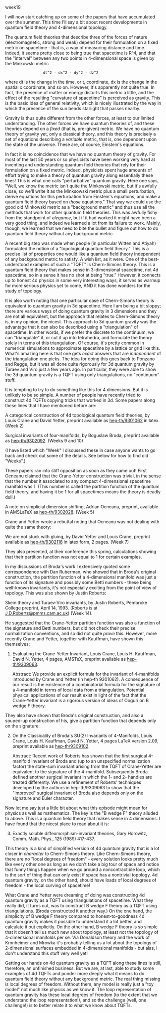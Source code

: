 week19

I will now start catching up on some of the papers that have accumulated
over the summer. This time I'll say a bit about recent developments in
quantum field theory and 4-dimensional topology.

The quantum field theories that describe three of the forces of nature
(electromagnetic, strong and weak) depend for their formulation on a
fixed metric on spacetime - that is, a way of measuring distance and
time. Indeed, it seems pretty close to being true that spacetime is
R\^4, and that the "interval" between any two points in 4-dimensional
space is given by the Minkowski metric

                     dt^2 - dx^2 - dy^2 - dz^2  

where dt is the change in the time, or t, coordinate, dx is the change
in the spatial x coordinate, and so on. However, it's apparently not
quite true. In fact, the presence of matter or energy distorts this
metric a little, and the effect of the resulting "curvature of
spacetime" is perceived as gravity. This is the basic idea of general
relativity, which is nicely illustrated by the way in which the presence
of the sun bends starlight that passes nearby.

Gravity is thus quite different from the other forces, at least to our
limited understanding. The other forces we have quantum theories of, and
these theories depend on a *fixed* (that is, pre-given) metric. We have
no quantum theory of gravity yet, only a classical theory, and this
theory is precisely a set of equations describing a *variable* metric,
that is, one dependent upon the state of the universe. These are, of
course, Einstein's equations.

In fact it is no coincidence that we have no quantum theory of gravity.
For most of the last 50 years or so physicists have been working very
hard at inventing and understanding quantum field theories that rely for
their formulation on a fixed metric. Indeed, physicists spent huge
amounts of effort trying to make a theory of quantum gravity along
essentially these lines! This is what one calls "perturbative" quantum
gravity. Here one says, "Well, we know the metric isn't quite the
Minkowski metric, but it's awfully close, so we'll write it as the
Minksowski metric plus a small perturbation, derive equations for this
perturbation from Einstein's equations, and make a quantum field theory
based on *those* equations." That way we could use the good old
Minkowski metric as a "background metric" and thus use all the methods
that work for other quantum field theories. This was awfully fishy from
the standpoint of *elegance*, but if it had worked it might have been a
very good thing, and indeed we learned a lot from its failure to work.
Mainly, though, we learned that we need to bite the bullet and figure
out how to do quantum field theory without any background metric.

A recent big step was made when people (in particular Witten and Atiyah)
formulated the notion of a "topological quantum field theory." This is
a precise list of properties one would like a quantum field theory
independent of any background metric to satisfy. A wish list, as it
were. One of the best-understood examples of such a "TQFT" is
Chern-Simons theory. This is a quantum field theory that makes sense in
3-dimensional spacetime, not 4d spacetime, so in a sense it has no shot
at being "true." However, it connects up to honest 4d physics in some
very interesting ways, it serves as warmup for more serious physics yet
to come, AND it has done wonders for the study of topology.

It is also worth noting that one particular case of Chern-Simons theory
is equivalent to quantum gravity in 3d spacetime. Here I am being a bit
sloppy; there are various ways of doing quantum gravity in 3 dimensions
and they are not all equivalent, but the approach that relates to
Chern-Simons theory is, in my opinion, the nicest. This approach to 3d
quantum gravity was the advantage that it can also be described using a
"triangulation" of spacetime. In other words, if we prefer the
discrete to the continuum, we can "triangulate" it, or cut it up into
tetrahedra, and formulate the theory solely in terms of this
triangulation. Of course, it's pretty common in numerical simulations
to approximate spacetime by a lattice or grid like this. What's amazing
here is that one gets *exact* answers that are *independent* of the
triangulation one picks. The idea for doing this goes back to Ponzano
and Regge, but it was all done quite rigorously for 3d quantum gravity
by Turaev and Viro just a few years ago. In particular, they were able
to show the 3d quantum gravity is a TQFT using only triangulations, no
"continuum" stuff.

It is tempting to try to do something like this for 4 dimensions. But it
is unlikely to be so simple. A number of people have recently tried to
construct 4d TQFTs copying tricks that worked in 3d. Some papers along
these lines that I have mentioned before are:

A categorical construction of 4d topological quantum field theories, by
Louis Crane and David Yetter, preprint available as
[hep-th/9301062](http://xxx.lanl.gov/abs/hep-th/9301062) in latex. (Week
2)

Surgical invariants of four-manifolds, by Boguslaw Broda, preprint
available as [hep-th/9302092](http://xxx.lanl.gov/abs/hep-th/9302092).
(Weeks 9 and 10)

(I have listed which "Week" I discussed these in case anyone wants to
go back and check out some of the details. See below for how to find old
"Weeks".)

These papers ran into stiff opposition as soon as they came out! First
Ocneanu claimed that the Crane-Yetter construction was trivial, in the
sense that the number it associated to any compact 4-dimensional
spacetime manifold was 1. (This number is called the partition function
of the quantum field theory, and having it be 1 for all spacetimes means
the theory is deadly dull.)

A note on simplicial dimension shifting, Adrian Ocneanu, preprint,
available in AMSLaTeX as
[hep-th/9302028](http://xxx.lanl.gov/abs/hep-th/9302028). (Week 5)

Crane and Yetter wrote a rebuttal noting that Ocneanu was not dealing
with quite the same theory:

We are not stuck with gluing, by David Yetter and Louis Crane, preprint
available as [hep-th/9302118](http://xxx.lanl.gov/abs/hep-th/9302118) in
latex form, 2 pages. (Week 7)

They also presented, at their conference this spring, calculations
showing that their partition function was not equal to 1 for certain
examples.

In my discussions of Broda's work I extensively quoted some
correspondence with Dan Ruberman, who showed that in Broda's original
construction, the partition function of a 4-dimensional manifold was
just a function of its signature and possibly some Betti numbers - these
being well-known invariants, it's not especially exciting from the
point of view of topology. This was also shown by Justin Roberts:

Skein theory and Turaev-Viro invariants, by Justin Roberts, Pembroke
College preprint, April 14, 1993. (Roberts is at
J.D.Roberts@pmms.cam.ac.uk) (Week 14).

He suggested that the Crane-Yetter partition function was also a
function of the signature and Betti numbers, but did not check their
precise normalization conventions, and so did not quite *prove* this.
However, more recently Crane and Yetter, together with Kauffman, have
shown this themselves:

1) Evaluating the Crane-Yetter Invariant, Louis Crane, Louis H.
Kauffman, David N. Yetter, 4 pages, AMSTeX, preprint available as
[hep-th/9309063](http://xxx.lanl.gov/abs/hep-th/9309063).

    Abstract:  We provide an explicit formula for the invariant of 4-manifolds
    introduced by Crane and Yetter (in hep-th 9301062). A consequence of our
    result is the existence of a combinatorial formula for the signature of
    a 4-manifold in terms of local data from a triangulation.  Potential
    physical applications of our result exist in light of the fact that the
    Crane-Yetter invariant is a rigorous version of ideas of Ooguri on
    B wedge F theory.

They also have shown that Broda's original construction, and also a
souped-up construction of his, give a partition function that depends
only on the signature:

2) On the Classicality of Broda's SU(2) Invariants of 4-Manifolds,
Louis Crane, Louis H. Kauffman, David N. Yetter, 4 pages LaTeX version
2.09, preprint available as
[hep-th/9309102](http://xxx.lanl.gov/abs/hep-th/9309102).

    Abstract: Recent work of Roberts has shown that the first surgical 4-manifold
    invariant of Broda and (up to an unspecified normalization factor)
    the state-sum invariant arising from the TQFT of Crane-Yetter are
    equivalent to the signature of the 4-manifold.  Subsequently Broda
    defined another surgical invariant in which the 1- and 2- handles
    are treated differently.  We use a refinement of Roberts' techniques
    developed by the authors in hep-th/9309063 to show that the
    "improved" surgical invariant of Broda also depends only on the
    signature and Euler character.

Now let me say just a little bit about what this episode might mean for
physics as well as mathematics. The key is the "B wedge F" theory
alluded to above. This is a quantum field theory that makes sense in 4
dimensions. I have found that the nicest place to read about it is:

3) Exactly soluble diffeomorphism-invariant theories, Gary Horowitz,
Comm. Math. Phys., 125 (1989) 417-437.

This theory is a kind of simplified version of 4d quantum gravity that
is a lot closer in *character* to Chern-Simons theory. Like Chern-Simons
theory, there are no "local degrees of freedom" - every solution looks
pretty much like every other one as long as we don't take a big tour of
space and notice that funny things happen when we go around a
noncontractible loop, which is the sort of thing that can only exist if
space has a nontrivial topology. 4d quantum gravity, on the other hand,
should have loads of local degrees of freedom - the local curving of
spacetime!

What Crane and Yetter were dreaming of doing was constructing 4d quantum
gravity as a TQFT using triangulations of spacetime. What they really
did, it turns out, was to construct B wedge F theory as a TQFT using
triangulations. (Broda constructed it another way.) On the one hand, the
simplicity of B wedge F theory compared to honest-to-goodness 4d quantum
gravity makes it possible to understand it a lot better, and calculate
it out explicitly. On the other hand, B wedge F theory is so simple that
it doesn't tell us much new about topology, at least not the topology
of 4-dimensional manifolds per se. Via Donaldson theory and the work of
Kronheimer and Mrowka it's probably telling us a lot about the topology
of 2-dimensional surfaces embedded in 4-dimensional manifolds - but
alas, I don't understand this stuff very well yet!

Getting our hands on 4d quantum gravity as a TQFT along these lines is
still, therefore, an unfinished business. But we are, at last, able to
study some examples of 4d TQFTs and ponder more deeply what it means to
do quantum field theory without any background metric. The real thing
missing is local degrees of freedom. Without them, any model is really
just a "toy model" not much like physics as we know it. The loop
representation of quantum gravity has these local degrees of freedom (to
the extent that we understand the loop representation!), and so the
challenge (well, one challenge!) is to better relate it to what we know
about TQFTs.
